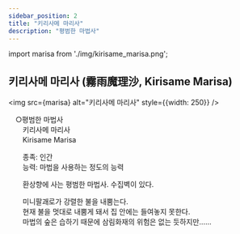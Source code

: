 ```yaml
---
sidebar_position: 2
title: "키리사메 마리사"
description: "평범한 마법사"
---
```


import marisa from './img/kirisame_marisa.png';

## 키리사메 마리사 (霧雨魔理沙, Kirisame Marisa)

<img src={marisa} alt="키리사메 마리사" style={{width: 250}} />

　○평범한 마법사  
　　키리사메 마리사  
　　Kirisame Marisa  

　　종족: 인간  
　　능력: 마법을 사용하는 정도의 능력  

　　환상향에 사는 평범한 마법사. 수집벽이 있다.  

　　미니팔괘로가 강렬한 불을 내뿜는다.  
　　현재 불을 멋대로 내뿜게 돼서 집 안에는 들여놓지 못한다.  
　　마법의 숲은 습하기 때문에 삼림화재의 위험은 없는 듯하지만......
